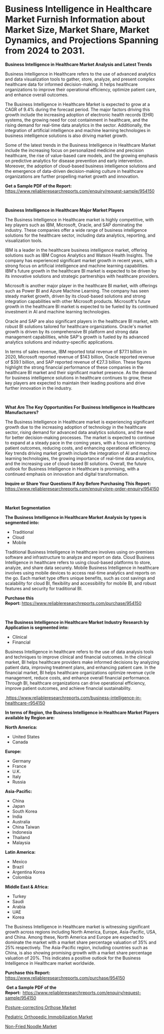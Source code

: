 <p><h1>Business Intelligence in Healthcare Market Furnish Information about Market Size, Market Share, Market Dynamics, and Projections Spanning from 2024 to 2031.</h1></p><p><strong>Business Intelligence in Healthcare Market Analysis and Latest Trends</strong></p>
<p><p>Business Intelligence in Healthcare refers to the use of advanced analytics and data visualization tools to gather, store, analyze, and present complex healthcare data for informed decision-making. It helps healthcare organizations to improve their operational efficiency, optimize patient care, and enhance overall outcomes.</p><p>The Business Intelligence in Healthcare Market is expected to grow at a CAGR of 9.4% during the forecast period. The major factors driving this growth include the increasing adoption of electronic health records (EHR) systems, the growing need for cost containment in healthcare, and the rising demand for real-time data analytics in the sector. Additionally, the integration of artificial intelligence and machine learning technologies in business intelligence solutions is also driving market growth.</p><p>Some of the latest trends in the Business Intelligence in Healthcare Market include the increasing focus on personalized medicine and precision healthcare, the rise of value-based care models, and the growing emphasis on predictive analytics for disease prevention and early intervention. Moreover, the adoption of cloud-based business intelligence solutions and the emergence of data-driven decision-making culture in healthcare organizations are further propelling market growth and innovation.</p></p>
<p><strong>Get a Sample PDF of the Report:&nbsp;</strong> <a href="https://www.reliableresearchreports.com/enquiry/request-sample/954150">https://www.reliableresearchreports.com/enquiry/request-sample/954150</a></p>
<p>&nbsp;</p>
<p><strong>Business Intelligence in Healthcare Major Market Players</strong></p>
<p><p>The Business Intelligence in Healthcare market is highly competitive, with key players such as IBM, Microsoft, Oracle, and SAP dominating the industry. These companies offer a wide range of business intelligence solutions for the healthcare sector, including data analytics, reporting, and visualization tools.</p><p>IBM is a leader in the healthcare business intelligence market, offering solutions such as IBM Cognos Analytics and Watson Health Insights. The company has experienced significant market growth in recent years, with a strong focus on artificial intelligence and machine learning capabilities. IBM's future growth in the healthcare BI market is expected to be driven by its innovative solutions and strategic partnerships with healthcare providers.</p><p>Microsoft is another major player in the healthcare BI market, with offerings such as Power BI and Azure Machine Learning. The company has seen steady market growth, driven by its cloud-based solutions and strong integration capabilities with other Microsoft products. Microsoft's future growth in the healthcare BI market is expected to be fueled by its continued investment in AI and machine learning technologies.</p><p>Oracle and SAP are also significant players in the healthcare BI market, with robust BI solutions tailored for healthcare organizations. Oracle's market growth is driven by its comprehensive BI platform and strong data management capabilities, while SAP's growth is fueled by its advanced analytics solutions and industry-specific applications.</p><p>In terms of sales revenue, IBM reported total revenue of $77.1 billion in 2020, Microsoft reported revenue of $143 billion, Oracle reported revenue of $39.1 billion, and SAP reported revenue of €27.3 billion. These figures highlight the strong financial performance of these companies in the healthcare BI market and their significant market presence. As the demand for business intelligence solutions in healthcare continues to grow, these key players are expected to maintain their leading positions and drive further innovation in the industry.</p></p>
<p>&nbsp;</p>
<p><strong>What Are The Key Opportunities For Business Intelligence in Healthcare Manufacturers?</strong></p>
<p><p>The Business Intelligence in Healthcare market is experiencing significant growth due to the increasing adoption of technology in the healthcare sector, rising demand for advanced data analytics solutions, and the need for better decision-making processes. The market is expected to continue to expand at a steady pace in the coming years, with a focus on improving patient outcomes, reducing costs, and enhancing operational efficiency. Key trends driving market growth include the integration of AI and machine learning technologies, the growing importance of real-time data analytics, and the increasing use of cloud-based BI solutions. Overall, the future outlook for Business Intelligence in Healthcare is promising, with a continued emphasis on innovation and digital transformation.</p></p>
<p><strong>Inquire or Share Your Questions If Any Before Purchasing This Report:</strong> <a href="https://www.reliableresearchreports.com/enquiry/pre-order-enquiry/954150">https://www.reliableresearchreports.com/enquiry/pre-order-enquiry/954150</a></p>
<p>&nbsp;</p>
<p><strong>Market Segmentation</strong></p>
<p><strong>The Business Intelligence in Healthcare Market Analysis by types is segmented into:</strong></p>
<p><ul><li>Traditional</li><li>Cloud</li><li>Mobile</li></ul></p>
<p><p>Traditional Business Intelligence in healthcare involves using on-premises software and infrastructure to analyze and report on data. Cloud Business Intelligence in healthcare refers to using cloud-based platforms to store, analyze, and share data securely. Mobile Business Intelligence in healthcare involves using mobile devices to access real-time analytics and reports on the go. Each market type offers unique benefits, such as cost savings and scalability for cloud BI, flexibility and accessibility for mobile BI, and robust features and security for traditional BI.</p></p>
<p><strong>Purchase this Report:&nbsp;</strong><a href="https://www.reliableresearchreports.com/purchase/954150">https://www.reliableresearchreports.com/purchase/954150</a></p>
<p>&nbsp;</p>
<p><strong>The Business Intelligence in Healthcare Market Industry Research by Application is segmented into:</strong></p>
<p><ul><li>Clinical</li><li>Financial</li></ul></p>
<p><p>Business Intelligence in healthcare refers to the use of data analysis tools and techniques to improve clinical and financial outcomes. In the clinical market, BI helps healthcare providers make informed decisions by analyzing patient data, improving treatment plans, and enhancing patient care. In the financial market, BI helps healthcare organizations optimize revenue cycle management, reduce costs, and enhance overall financial performance. Through BI, healthcare organizations can drive operational efficiency, improve patient outcomes, and achieve financial sustainability.</p></p>
<p><a href="https://www.reliableresearchreports.com/business-intelligence-in-healthcare-r954150">&nbsp;https://www.reliableresearchreports.com/business-intelligence-in-healthcare-r954150</a></p>
<p><strong>In terms of Region, the Business Intelligence in Healthcare Market Players available by Region are:</strong></p>
<p>
    <p> <strong> North America: </strong>
        <ul>
            <li>United States</li>
            <li>Canada</li>
        </ul>
        </p> 
    <p> <strong> Europe: </strong>
        <ul>
            <li>Germany</li>
            <li>France</li>
            <li>U.K.</li>
            <li>Italy</li>
            <li>Russia</li>
        </ul>
        </p> 
    <p> <strong> Asia-Pacific: </strong>
        <ul>
            <li>China</li>
            <li>Japan</li>
            <li>South Korea</li>
            <li>India</li>
            <li>Australia</li>
            <li>China Taiwan</li>
            <li>Indonesia</li>
            <li>Thailand</li>
            <li>Malaysia</li>
        </ul>
        </p> 
    <p> <strong> Latin America: </strong>
        <ul>
            <li>Mexico</li>
            <li>Brazil</li>
            <li>Argentina Korea</li>
            <li>Colombia</li>
        </ul>
        </p> 
    <p> <strong> Middle East & Africa: </strong>
        <ul>
            <li>Turkey</li>
            <li>Saudi</li>
            <li>Arabia</li>
            <li>UAE</li>
            <li>Korea</li>
        </ul>
    </p>
    </p>
<p><p>The Business Intelligence in Healthcare market is witnessing significant growth across regions including North America, Europe, Asia-Pacific, USA, and China. Among these, North America and Europe are expected to dominate the market with a market share percentage valuation of 35% and 25% respectively. The Asia-Pacific region, including countries such as China, is also showing promising growth with a market share percentage valuation of 20%. This indicates a positive outlook for the Business Intelligence in Healthcare market worldwide.</p></p>
<p><strong>Purchase this Report: </strong><a href="https://www.reliableresearchreports.com/purchase/954150">https://www.reliableresearchreports.com/purchase/954150</a></p>
<p>&nbsp;<strong>Get a Sample PDF of the Report:&nbsp;&nbsp;</strong><a href="https://www.reliableresearchreports.com/enquiry/request-sample/954150">https://www.reliableresearchreports.com/enquiry/request-sample/954150</a></p>
<p><strong></strong></p>
<p><p><a href="https://www.linkedin.com/pulse/posture-correcting-orthose-market-comprehensive-assessment-xauze">Posture-correcting Orthose Market</a></p><p><a href="https://www.linkedin.com/pulse/pediatric-orthopedic-immobilization-market-research-report-xibhe">Pediatric Orthopedic Immobilization Market</a></p><p><a href="https://www.linkedin.com/pulse/decoding-non-fried-noodle-market-metrics-share-trends-32elc?trackingId=lQ0o0WMECt8766pzZEDw5Q%3D%3D">Non-Fried Noodle Market</a></p></p>